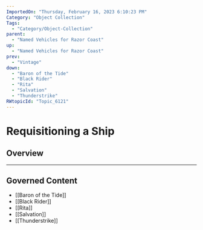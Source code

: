```yaml
---
ImportedOn: "Thursday, February 16, 2023 6:10:23 PM"
Category: "Object Collection"
Tags:
  - "Category/Object-Collection"
parent:
  - "Named Vehicles for Razor Coast"
up:
  - "Named Vehicles for Razor Coast"
prev:
  - "Vintage"
down:
  - "Baron of the Tide"
  - "Black Rider"
  - "Rita"
  - "Salvation"
  - "Thunderstrike"
RWtopicId: "Topic_6121"
---
```

# Requisitioning a Ship
## Overview
---
## Governed Content
- [[Baron of the Tide]]
- [[Black Rider]]
- [[Rita]]
- [[Salvation]]
- [[Thunderstrike]]

